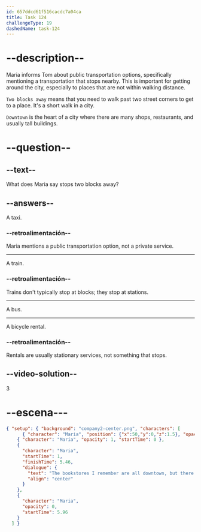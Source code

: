 ```yaml
---
id: 657ddcd61f516cacdc7a04ca
title: Task 124
challengeType: 19
dashedName: task-124
---
```


<!-- (audio) Maria: The bookstores I remember are all downtown. There is a bus that stops two blocks away. -->

# --description--

Maria informs Tom about public transportation options, specifically mentioning a transportation that stops nearby. This is important for getting around the city, especially to places that are not within walking distance.

`Two blocks away` means that you need to walk past two street corners to get to a place. It's a short walk in a city.

`Downtown` is the heart of a city where there are many shops, restaurants, and usually tall buildings.

# --question--

## --text--

What does Maria say stops two blocks away?

## --answers--

A taxi.

### --retroalimentación--

Maria mentions a public transportation option, not a private service.

---

A train.

### --retroalimentación--

Trains don't typically stop at blocks; they stop at stations.

---

A bus.

---

A bicycle rental.

### --retroalimentación--

Rentals are usually stationary services, not something that stops.

## --video-solution--

3

# --escena---

```json
{ "setup": { "background": "company2-center.png", "characters": [
      { "character": "Maria", "position": {"x":50,"y":0,"z":1.5}, "opacity": 0 } ], "audio": { "filename": "1.3-5.mp3", "startTime": 1, "startTimestamp": 37.92, "finishTimestamp": 42.38 } }, "commands": [
    { "character": "Maria", "opacity": 1, "startTime": 0 },
    {
      "character": "Maria",
      "startTime": 1,
      "finishTime": 5.46,
      "dialogue": {
        "text": "The bookstores I remember are all downtown, but there's a bus that stops two blocks away.",
        "align": "center"
      }
    },
    {
      "character": "Maria",
      "opacity": 0,
      "startTime": 5.96
    }
  ] }
